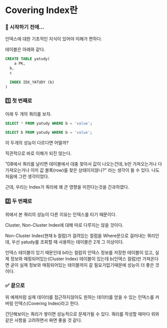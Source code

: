 # Covering Index란

### 🎊 시작하기 전에...

인덱스에 대한 기초적인 지식이 있어야 이해가 편하다.

테이블은 아래와 같다.

```sql
CREATE TABLE yatudy(
	a PK,
  b,
  c
  
  INDEX IDX_YATUDY (b)
)
```



### 1️⃣ 첫 번째로

아래 두 개의 쿼리를 보자.

```sql
SELECT * FROM yatudy WHERE b = 'value';
```

```sql
SELECT b FROM yatudy WHERE b = 'value';
```

이 두개의 성능이 다르다면 어떨까?

직관적으로 바로 이해가 되진 않는다.

"DB에서 쿼리를 날리면 테이블에서 대충 찾아서 값이 나오는건데, b만 가져오는거나 다 가져오는거나 이미 값 블록(row)를 찾은 상태이지않나?" 라는 생각이 들 수 있다. 나도 처음에 그런 생각이었다.

근데, 우리는 Index가 쿼리에 꽤 큰 영향을 미친다는것을 간과하였다.

### 2️⃣ 두 번째로

위에서 본 쿼리의 성능이 다른 이유는 인덱스를 타기 때문이다.

Cluster, Non-Cluster Index에 대해 따로 다루지는 않을 것이다.

Non-Cluster Index(현재 b 컬럼)가 걸려있는 컬럼을 Where문으로 걸러내는 쿼리인데, 우선 yatudy를 조회할 때 사용하는 테이블은 2개 그 이상이다.

인덱스 테이블이 있기 때문인데 b라는 컬럼의 인덱스 정보를 저장한 테이블이 있고, 실제 정보와 매핑되어있는(Cluster Index) 테이블이 있는데 b(인덱스 컬럼)만 가져온다면 굳이 실제 정보와 매핑되어있는 테이블까지 갈 필요가없기때문에 성능이 더 좋은 것이다.

### ✅ 끝으로

위 예제처럼 실제 데이터를 접근하지않아도 원하는 데이터를 얻을 수 있는 인덱스를 커버링 인덱스(Covering Index)라고 한다.

간단해보이는 쿼리가 쌓이면 성능적으로 문제가될 수 있다. 쿼리를 작성할 때마다 위와같은 사항을 고려하면서 짜면 좋을 것 같다.

